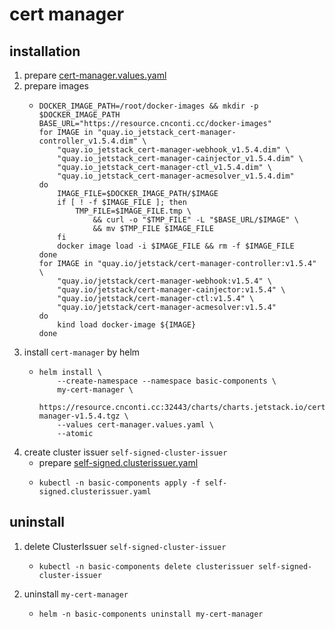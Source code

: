 # cert manager

## installation
1. prepare [cert-manager.values.yaml](resources/cert-manager.values.yaml.md)
2. prepare images
    * ```shell
      DOCKER_IMAGE_PATH=/root/docker-images && mkdir -p $DOCKER_IMAGE_PATH
      BASE_URL="https://resource.cnconti.cc/docker-images"
      for IMAGE in "quay.io_jetstack_cert-manager-controller_v1.5.4.dim" \
          "quay.io_jetstack_cert-manager-webhook_v1.5.4.dim" \
          "quay.io_jetstack_cert-manager-cainjector_v1.5.4.dim" \
          "quay.io_jetstack_cert-manager-ctl_v1.5.4.dim" \
          "quay.io_jetstack_cert-manager-acmesolver_v1.5.4.dim"
      do
          IMAGE_FILE=$DOCKER_IMAGE_PATH/$IMAGE
          if [ ! -f $IMAGE_FILE ]; then
              TMP_FILE=$IMAGE_FILE.tmp \
                  && curl -o "$TMP_FILE" -L "$BASE_URL/$IMAGE" \
                  && mv $TMP_FILE $IMAGE_FILE 
          fi
          docker image load -i $IMAGE_FILE && rm -f $IMAGE_FILE
      done
      for IMAGE in "quay.io/jetstack/cert-manager-controller:v1.5.4" \
          "quay.io/jetstack/cert-manager-webhook:v1.5.4" \
          "quay.io/jetstack/cert-manager-cainjector:v1.5.4" \
          "quay.io/jetstack/cert-manager-ctl:v1.5.4" \
          "quay.io/jetstack/cert-manager-acmesolver:v1.5.4"
      do
          kind load docker-image ${IMAGE}
      done
      ```
3. install `cert-manager` by helm
    * ```shell
      helm install \
          --create-namespace --namespace basic-components \
          my-cert-manager \
          https://resource.cnconti.cc:32443/charts/charts.jetstack.io/cert-manager-v1.5.4.tgz \
          --values cert-manager.values.yaml \
          --atomic
      ```
4. create cluster issuer `self-signed-cluster-issuer`
    * prepare [self-signed.clusterissuer.yaml](resources/self-signed.clusterissuer.yaml.md)
    * ```shell
      kubectl -n basic-components apply -f self-signed.clusterissuer.yaml
      ```

## uninstall
1. delete ClusterIssuer `self-signed-cluster-issuer`
    * ```shell
      kubectl -n basic-components delete clusterissuer self-signed-cluster-issuer
      ```
2. uninstall `my-cert-manager`
    * ```shell
      helm -n basic-components uninstall my-cert-manager
      ```
